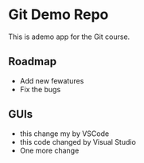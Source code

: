 # Git Demo Repo
This is ademo app for the Git course.

## Roadmap
* Add new fewatures
* Fix the bugs

## GUIs
* this change my by VSCode
* this code changed by Visual Studio
* One more change